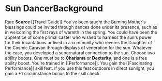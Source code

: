 ﻿---
ability:
- Dexterity
- Charisma
ability_boost:
- Dexterity
- Charisma
feat: '[[DATABASE/feat/Fascinating Performance|Fascinating Performance]]'
id: '334'
name: Sun Dancer
prerequisite: null
rarity: Rare
skill:
- '[[DATABASE/skill/Performance|Performance]]'
source: '[[DATABASE/source/Travel Guide|Travel Guide]]'
subcategory: general
trait:
- '[[DATABASE/trait/Rare|Rare]]'
type: Background

---
# Sun Dancer<span class="item-type">Background</span>

<span class="trait-rare item-trait">Rare</span>
**Source** [[Travel Guide]]
You've been taught the Burning Mother's blessings could be invited through dances done under its presence, such as in welcoming the first rays of warmth in the spring. You could have been the apprentice of some primal caster who wished to harness the sun's power for their incantations or lived in a community who reveres the Daughter of the Cosmic Caravan through displays of veneration for the sun. Whatever the case, you developed a supernatural connection to the sun.
 Choose two ability boosts. One must be to **Charisma** or **Dexterity**, and one is a free ability boost.
 You're trained in [[Performance]]. You gain the [[Fascinating Performance]] skill feat. If you use this feat outdoors in direct sunlight, you gain a +1 circumstance bonus to the skill check.